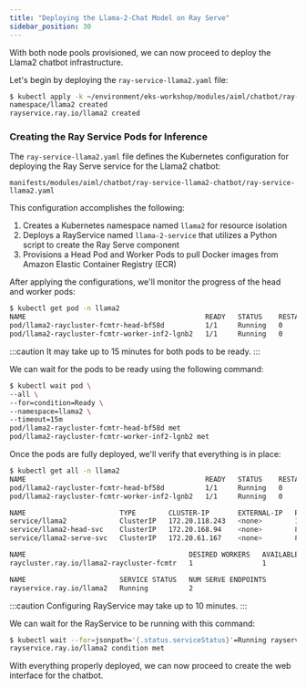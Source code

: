 ```yaml
---
title: "Deploying the Llama-2-Chat Model on Ray Serve"
sidebar_position: 30
---
```


With both node pools provisioned, we can now proceed to deploy the Llama2 chatbot infrastructure.

Let's begin by deploying the `ray-service-llama2.yaml` file:

```bash wait=5
$ kubectl apply -k ~/environment/eks-workshop/modules/aiml/chatbot/ray-service-llama2-chatbot
namespace/llama2 created
rayservice.ray.io/llama2 created
```

### Creating the Ray Service Pods for Inference

The `ray-service-llama2.yaml` file defines the Kubernetes configuration for deploying the Ray Serve service for the Llama2 chatbot:

```file
manifests/modules/aiml/chatbot/ray-service-llama2-chatbot/ray-service-llama2.yaml
```

This configuration accomplishes the following:

1. Creates a Kubernetes namespace named `llama2` for resource isolation
2. Deploys a RayService named `llama-2-service` that utilizes a Python script to create the Ray Serve component
3. Provisions a Head Pod and Worker Pods to pull Docker images from Amazon Elastic Container Registry (ECR)

After applying the configurations, we'll monitor the progress of the head and worker pods:

```bash wait=5
$ kubectl get pod -n llama2
NAME                                            READY   STATUS    RESTARTS   AGE
pod/llama2-raycluster-fcmtr-head-bf58d          1/1     Running   0          67m
pod/llama2-raycluster-fcmtr-worker-inf2-lgnb2   1/1     Running   0          5m30s
```

:::caution
It may take up to 15 minutes for both pods to be ready.
:::

We can wait for the pods to be ready using the following command:

```bash timeout=900
$ kubectl wait pod \
--all \
--for=condition=Ready \
--namespace=llama2 \
--timeout=15m
pod/llama2-raycluster-fcmtr-head-bf58d met
pod/llama2-raycluster-fcmtr-worker-inf2-lgnb2 met
```

Once the pods are fully deployed, we'll verify that everything is in place:

```bash
$ kubectl get all -n llama2
NAME                                            READY   STATUS    RESTARTS   AGE
pod/llama2-raycluster-fcmtr-head-bf58d          1/1     Running   0          67m
pod/llama2-raycluster-fcmtr-worker-inf2-lgnb2   1/1     Running   0          5m30s

NAME                       TYPE        CLUSTER-IP       EXTERNAL-IP   PORT(S)                                         AGE
service/llama2             ClusterIP   172.20.118.243   <none>        10001/TCP,8000/TCP,8080/TCP,6379/TCP,8265/TCP   67m
service/llama2-head-svc    ClusterIP   172.20.168.94    <none>        8080/TCP,6379/TCP,8265/TCP,10001/TCP,8000/TCP   57m
service/llama2-serve-svc   ClusterIP   172.20.61.167    <none>        8000/TCP                                        57m

NAME                                        DESIRED WORKERS   AVAILABLE WORKERS   CPUS   MEMORY        GPUS   STATUS   AGE
raycluster.ray.io/llama2-raycluster-fcmtr   1                 1                   184    704565270Ki   0      ready    67m

NAME                       SERVICE STATUS   NUM SERVE ENDPOINTS
rayservice.ray.io/llama2   Running          2
```

:::caution
Configuring RayService may take up to 10 minutes.
:::

We can wait for the RayService to be running with this command:

```bash wait=5 timeout=600
$ kubectl wait --for=jsonpath='{.status.serviceStatus}'=Running rayservice/llama2 -n llama2 --timeout=10m
rayservice.ray.io/llama2 condition met
```

With everything properly deployed, we can now proceed to create the web interface for the chatbot.
